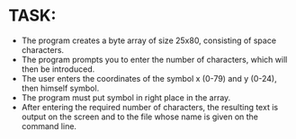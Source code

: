 # TASK:
* The program creates a byte array of size 25x80, consisting of space characters.
* The program prompts you to enter the number of characters, which will then be introduced. 
* The user enters the coordinates of the symbol x (0-79) and y (0-24), then himself symbol.
* The program must put symbol in right place in the array. 
* After entering the required number of characters, the resulting text is output on the screen and to the file whose name is given on the command line.
